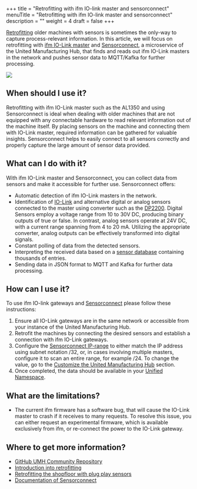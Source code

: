 +++
title = "Retrofitting with ifm IO-link master and sensorconnect"
menuTitle = "Retrofitting with ifm IO-link master and sensorconnect"
description = ""
weight = 4
draft = false
+++

[Retrofitting](https://learn.umh.app/blog/connectivity-retrofitting-the-shopfloor-with-plug-play-sensors/) older machines with sensors is sometimes the only-way to capture process-relevant information.
In this article, we will focus on retrofitting with [ifm IO-Link master](https://www.ifm.com/de/de/category/245) and 
[Sensorconnect]((/docs/architecture/microservices/core/sensorconnect/)), a microservice of the United Manufacturing Hub, that finds and reads out ifm IO-Link masters in the 
network and pushes sensor data to MQTT/Kafka for further processing.

![](/images/features/ifm-retrofitting/ifm_sensors.jpg?width=40%)

## When should I use it?

Retrofitting with ifm IO-Link master such as the AL1350 and using Sensorconnect is ideal when dealing with older machines that are not
equipped with any connectable hardware to read relevant information out of the machine itself. By placing sensors on 
the machine and connecting them with IO-Link master, required information can be gathered for valuable
insights. Sensorconnect helps to easily connect to all sensors correctly and properly capture the large 
amount of sensor data provided.

## What can I do with it?

With ifm IO-Link master and Sensorconnect, you can collect data from sensors and make it accessible for further use. 
Sensorconnect offers: 
- Automatic detection of ifm IO-Link masters in the network.
- Identification of [IO-Link](https://www.ifm.com/de/de/category/200) and alternative digital or analog sensors connected to the master using converter such as the [DP2200](https://www.ifm.com/de/de/product/DP2200). 
Digital Sensors employ a voltage range from 10 to 30V DC, producing binary outputs of true or false. In contrast, analog sensors operate at 24V DC, with a current range spanning from 4 to 20 mA. Utilizing the appropriate converter, analog outputs can be effectively transformed into digital signals.
- Constant polling of data from the detected sensors.
- Interpreting the received data based on a [sensor database](https://io-link.com/en/IODDfinder/IODDfinder.php?thisID=137) containing thousands of entries.
- Sending data in JSON format to MQTT and Kafka for further data processing.


## How can I use it?

To use ifm IO-link gateways and [Sensorconnect](/docs/architecture/microservices/core/sensorconnect/) please follow these instructions:
  1. Ensure all IO-Link gateways are in the same network or accessible from your instance of the United Manufacturing Hub. 
  2. Retrofit the machines by connecting the desired sensors and establish a connection with ifm IO-Link gateways.
  3. Configure the [Sensorconnect IP-range](/docs/architecture/helm-chart/#sensor-connect) to either match the IP address using subnet notation /32, or, in cases involving multiple masters, configure it to scan an entire range, for example /24. To change the value, go to the [Customize the United Manufacturing Hub](/docs/production-guide/administration/customize-umh-installation/) section.
  4. Once completed, the data should be available in your [Unified Namespace](/docs/features/unified-namespace/).

## What are the limitations?

- The current ifm firmware has a software bug, that will cause the IO-Link master to crash if it receives to many requests.
  To resolve this issue, you can either request an experimental firmware, which is available exclusively from ifm, or re-connect the power to the IO-Link gateway.

## Where to get more information?

- [GitHub UMH Community Repository](https://github.com/united-manufacturing-hub/community-repo)
- [Introduction into retrofitting](https://learn.umh.app/lesson/introduction-into-it-ot-retrofitting/)
- [Retrofitting the shopfloor with plug play sensors](https://learn.umh.app/blog/connectivity-retrofitting-the-shopfloor-with-plug-play-sensors/)
- [Documentation of Sensorconnect](/docs/architecture/microservices/core/sensorconnect/)
